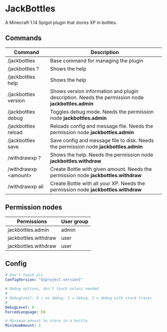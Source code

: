 # JackBottles
A Minecraft 1.14 Spigot plugin that stores XP in bottles.

## Commands

| Command  | Description |
|---|---|
| /jackbottles | Base command for managing the plugin |
| /jackbottles ? | Shows the help |
| /jackbottles help | Shows the help |
| /jackbottles version | Shows version information and plugin description. Needs the permission node **jackbottles.admin** |
| /jackbottles debug | Toggles debug mode. Needs the permission node **jackbottles.admin** |
| /jackbottles reload | Reloads config and message file. Needs the permission node **jackbottles.admin** |
| /jackbottles save | Save config and message file to disk. Needs the permission node **jackbottles.admin** | 
| /withdrawxp ? | Shows the help. Needs the permission node **jackbottles.withdraw**|
| /withdrawxp &lt;amount&gt; | Create Bottle with given amount. Needs the permission node **jackbottles.withdraw** |
| /withdrawxp all | Create Bottle with all your XP. Needs the permission node **jackbottles.withdraw** |

## Permission nodes

| Permissions | User group |
|---|---|
| jackbottles.admin | admin |
| jackbottles.withdraw | user |
| jackbottles.withdraw | user | 

## Config
```yaml
# Don't touch pls
ConfigVersion: "${project.version}"

# Debug options, don't touch unless needed
#
# DebugLevel: 0 = no debug, 1 = debug, 2 = debug with stack traces
#
DebugLevel: 0
ForcedLanguage: EN

# Minimum amount to store in a bottle
MinimumAmount: 1
```